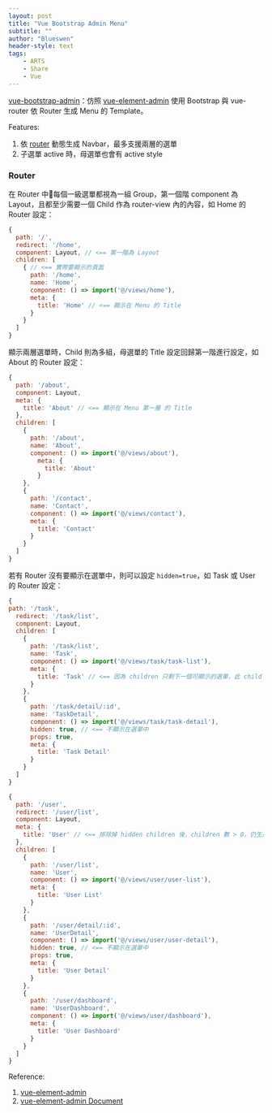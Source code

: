 ```yaml
---
layout: post
title: "Vue Bootstrap Admin Menu"
subtitle: ""
author: "Blueswen"
header-style: text
tags:
    - ARTS
    - Share
    - Vue
---
```


[vue-bootstrap-admin](https://github.com/Blueswen/vue-bootstrap-admin/tree/naive-dynamic-menu)：仿照 [vue-element-admin](https://github.com/PanJiaChen/vue-element-admin) 使用 Bootstrap 與 vue-router 依 Router 生成 Menu 的 Template。

Features:

1. 依 [router](https://github.com/Blueswen/vue-bootstrap-admin/blob/naive-dynamic-menu/src/router/index.js) 動態生成 Navbar，最多支援兩層的選單
2. 子選單 active 時，母選單也會有 active style

### Router

在 Router 中每個一級選單都視為一組 Group，第一個階 component 為 Layout，且都至少需要一個 Child 作為 router-view 內的內容，如 Home 的 Router 設定：

```js
{
  path: '/',
  redirect: '/home',
  component: Layout, // <== 第一階為 Layout
  children: [
    { // <== 實際要顯示的頁面
      path: '/home',
      name: 'Home',
      component: () => import('@/views/home'),
      meta: {
        title: 'Home' // <== 顯示在 Menu 的 Title
      }
    }
  ]
}
```

顯示兩層選單時，Child 則為多組，母選單的 Title 設定回歸第一階進行設定，如 About 的 Router 設定：

```js
{
  path: '/about',
  component: Layout,
  meta: {
    title: 'About' // <== 顯示在 Menu 第一層 的 Title
  },
  children: [
    {
      path: '/about',
      name: 'About',
      component: () => import('@/views/about'),
        meta: {
          title: 'About'
        }
    },
    {
      path: '/contact',
      name: 'Contact',
      component: () => import('@/views/contact'),
      meta: {
        title: 'Contact'
      }
    }
  ]
}
```

若有 Router 沒有要顯示在選單中，則可以設定 ```hidden=true```，如 Task 或 User 的 Router 設定：

```js
{
path: '/task',
  redirect: '/task/list',
  component: Layout,
  children: [
    {
      path: '/task/list',
      name: 'Task',
      component: () => import('@/views/task/task-list'),
      meta: {
        title: 'Task' // <== 因為 children 只剩下一個可顯示的選單，此 child 變為第一層選單，顯示在 Menu 第一層的 Title 由此決定
      }
    },
    {
      path: '/task/detail/:id',
      name: 'TaskDetail',
      component: () => import('@/views/task/task-detail'),
      hidden: true, // <== 不顯示在選單中
      props: true,
      meta: {
        title: 'Task Detail'
      }
    }
  ]
}
```

```js
{
  path: '/user',
  redirect: '/user/list',
  component: Layout,
  meta: {
    title: 'User' // <== 排除掉 hidden children 後，children 數 > 0，仍生成兩層選單，Menu 第一層 的 Title 由此決定
  },
  children: [
    {
      path: '/user/list',
      name: 'User',
      component: () => import('@/views/user/user-list'),
      meta: {
        title: 'User List'
      }
    },
    {
      path: '/user/detail/:id',
      name: 'UserDetail',
      component: () => import('@/views/user/user-detail'),
      hidden: true, // <== 不顯示在選單中
      props: true,
      meta: {
        title: 'User Detail'
      }
    },
    {
      path: '/user/dashboard',
      name: 'UserDashboard',
      component: () => import('@/views/user/dashboard'),
      meta: {
        title: 'User Dashboard'
      }
    }
  ]
}
```

Reference:

1. [vue-element-admin](https://github.com/PanJiaChen/vue-element-admin)
2. [vue-element-admin Document](https://panjiachen.gitee.io/vue-element-admin-site/zh/)
